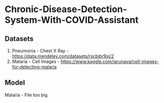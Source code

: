 # Chronic-Disease-Detection-System-With-COVID-Assistant

## Datasets

1. Pneumonia - Chest X Ray - https://data.mendeley.com/datasets/rscbjbr9sj/2
2. Malaria - Cell Images - https://www.kaggle.com/iarunava/cell-images-for-detecting-malaria

## Model
Malaria - File too big
